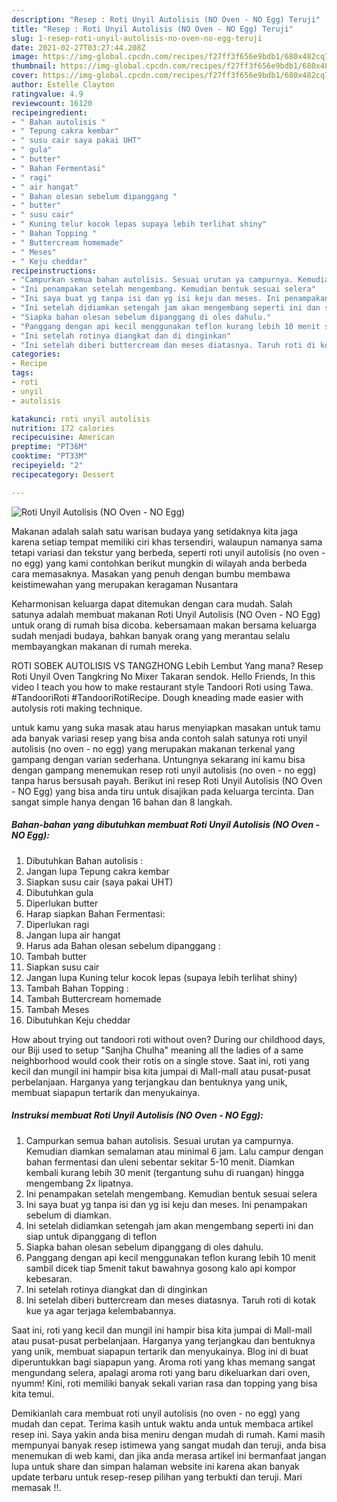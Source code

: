 ```yaml
---
description: "Resep : Roti Unyil Autolisis (NO Oven - NO Egg) Teruji"
title: "Resep : Roti Unyil Autolisis (NO Oven - NO Egg) Teruji"
slug: 1-resep-roti-unyil-autolisis-no-oven-no-egg-teruji
date: 2021-02-27T03:27:44.208Z
image: https://img-global.cpcdn.com/recipes/f27ff3f656e9bdb1/680x482cq70/roti-unyil-autolisis-no-oven-no-egg-foto-resep-utama.jpg
thumbnail: https://img-global.cpcdn.com/recipes/f27ff3f656e9bdb1/680x482cq70/roti-unyil-autolisis-no-oven-no-egg-foto-resep-utama.jpg
cover: https://img-global.cpcdn.com/recipes/f27ff3f656e9bdb1/680x482cq70/roti-unyil-autolisis-no-oven-no-egg-foto-resep-utama.jpg
author: Estelle Clayton
ratingvalue: 4.9
reviewcount: 16120
recipeingredient:
- " Bahan autolisis "
- " Tepung cakra kembar"
- " susu cair saya pakai UHT"
- " gula"
- " butter"
- " Bahan Fermentasi"
- " ragi"
- " air hangat"
- " Bahan olesan sebelum dipanggang "
- " butter"
- " susu cair"
- " Kuning telur kocok lepas supaya lebih terlihat shiny"
- " Bahan Topping "
- " Buttercream homemade"
- " Meses"
- " Keju cheddar"
recipeinstructions:
- "Campurkan semua bahan autolisis. Sesuai urutan ya campurnya. Kemudian diamkan semalaman atau minimal 6 jam. Lalu campur dengan bahan fermentasi dan uleni sebentar sekitar 5-10 menit. Diamkan kembali kurang lebih 30 menit (tergantung suhu di ruangan) hingga mengembang 2x lipatnya."
- "Ini penampakan setelah mengembang. Kemudian bentuk sesuai selera"
- "Ini saya buat yg tanpa isi dan yg isi keju dan meses. Ini penampakan sebelum di diamkan."
- "Ini setelah didiamkan setengah jam akan mengembang seperti ini dan siap untuk dipanggang di teflon"
- "Siapka bahan olesan sebelum dipanggang di oles dahulu."
- "Panggang dengan api kecil menggunakan teflon kurang lebih 10 menit sambil dicek tiap 5menit takut bawahnya gosong kalo api kompor kebesaran."
- "Ini setelah rotinya diangkat dan di dinginkan"
- "Ini setelah diberi buttercream dan meses diatasnya. Taruh roti di kotak kue ya agar terjaga kelembabannya."
categories:
- Recipe
tags:
- roti
- unyil
- autolisis

katakunci: roti unyil autolisis 
nutrition: 172 calories
recipecuisine: American
preptime: "PT36M"
cooktime: "PT33M"
recipeyield: "2"
recipecategory: Dessert

---
```



![Roti Unyil Autolisis (NO Oven - NO Egg)](https://img-global.cpcdn.com/recipes/f27ff3f656e9bdb1/680x482cq70/roti-unyil-autolisis-no-oven-no-egg-foto-resep-utama.jpg)

Makanan adalah salah satu warisan budaya yang setidaknya kita jaga karena setiap tempat memiliki ciri khas tersendiri, walaupun namanya sama tetapi variasi dan tekstur yang berbeda, seperti roti unyil autolisis (no oven - no egg) yang kami contohkan berikut mungkin di wilayah anda berbeda cara memasaknya. Masakan yang penuh dengan bumbu membawa keistimewahan yang merupakan keragaman Nusantara

Keharmonisan keluarga dapat ditemukan dengan cara mudah. Salah satunya adalah membuat makanan Roti Unyil Autolisis (NO Oven - NO Egg) untuk orang di rumah bisa dicoba. kebersamaan makan bersama keluarga sudah menjadi budaya, bahkan banyak orang yang merantau selalu membayangkan makanan di rumah mereka.

ROTI SOBEK AUTOLISIS VS TANGZHONG Lebih Lembut Yang mana? Resep Roti Unyil Oven Tangkring No Mixer Takaran sendok. Hello Friends, In this video I teach you how to make restaurant style Tandoori Roti using Tawa. #TandooriRoti #TandooriRotiRecipe. Dough kneading made easier with autolysis roti making technique.

untuk kamu yang suka masak atau harus menyiapkan masakan untuk tamu ada banyak variasi resep yang bisa anda contoh salah satunya roti unyil autolisis (no oven - no egg) yang merupakan makanan terkenal yang gampang dengan varian sederhana. Untungnya sekarang ini kamu bisa dengan gampang menemukan resep roti unyil autolisis (no oven - no egg) tanpa harus bersusah payah.
Berikut ini resep Roti Unyil Autolisis (NO Oven - NO Egg) yang bisa anda tiru untuk disajikan pada keluarga tercinta. Dan sangat simple hanya dengan 16 bahan dan 8 langkah.


<!--inarticleads1-->

##### Bahan-bahan yang dibutuhkan membuat Roti Unyil Autolisis (NO Oven - NO Egg):

1. Dibutuhkan  Bahan autolisis :
1. Jangan lupa  Tepung cakra kembar
1. Siapkan  susu cair (saya pakai UHT)
1. Dibutuhkan  gula
1. Diperlukan  butter
1. Harap siapkan  Bahan Fermentasi:
1. Diperlukan  ragi
1. Jangan lupa  air hangat
1. Harus ada  Bahan olesan sebelum dipanggang :
1. Tambah  butter
1. Siapkan  susu cair
1. Jangan lupa  Kuning telur kocok lepas (supaya lebih terlihat shiny)
1. Tambah  Bahan Topping :
1. Tambah  Buttercream homemade
1. Tambah  Meses
1. Dibutuhkan  Keju cheddar


How about trying out tandoori roti without oven? During our childhood days, our Biji used to setup &#34;Sanjha Chulha&#34; meaning all the ladies of a same neighborhood would cook their rotis on a single stove. Saat ini, roti yang kecil dan mungil ini hampir bisa kita jumpai di Mall-mall atau pusat-pusat perbelanjaan. Harganya yang terjangkau dan bentuknya yang unik, membuat siapapun tertarik dan menyukainya. 

<!--inarticleads2-->

##### Instruksi membuat  Roti Unyil Autolisis (NO Oven - NO Egg):

1. Campurkan semua bahan autolisis. Sesuai urutan ya campurnya. Kemudian diamkan semalaman atau minimal 6 jam. Lalu campur dengan bahan fermentasi dan uleni sebentar sekitar 5-10 menit. Diamkan kembali kurang lebih 30 menit (tergantung suhu di ruangan) hingga mengembang 2x lipatnya.
1. Ini penampakan setelah mengembang. Kemudian bentuk sesuai selera
1. Ini saya buat yg tanpa isi dan yg isi keju dan meses. Ini penampakan sebelum di diamkan.
1. Ini setelah didiamkan setengah jam akan mengembang seperti ini dan siap untuk dipanggang di teflon
1. Siapka bahan olesan sebelum dipanggang di oles dahulu.
1. Panggang dengan api kecil menggunakan teflon kurang lebih 10 menit sambil dicek tiap 5menit takut bawahnya gosong kalo api kompor kebesaran.
1. Ini setelah rotinya diangkat dan di dinginkan
1. Ini setelah diberi buttercream dan meses diatasnya. Taruh roti di kotak kue ya agar terjaga kelembabannya.


Saat ini, roti yang kecil dan mungil ini hampir bisa kita jumpai di Mall-mall atau pusat-pusat perbelanjaan. Harganya yang terjangkau dan bentuknya yang unik, membuat siapapun tertarik dan menyukainya. Blog ini di buat diperuntukkan bagi siapapun yang. Aroma roti yang khas memang sangat mengundang selera, apalagi aroma roti yang baru dikeluarkan dari oven, nyumm! Kini, roti memiliki banyak sekali varian rasa dan topping yang bisa kita temui. 

Demikianlah cara membuat roti unyil autolisis (no oven - no egg) yang mudah dan cepat. Terima kasih untuk waktu anda untuk membaca artikel resep ini. Saya yakin anda bisa meniru dengan mudah di rumah. Kami masih mempunyai banyak resep istimewa yang sangat mudah dan teruji, anda bisa menemukan di web kami, dan jika anda merasa artikel ini bermanfaat jangan lupa untuk share dan simpan halaman website ini karena akan banyak update terbaru untuk resep-resep pilihan yang terbukti dan teruji. Mari memasak !!. 
